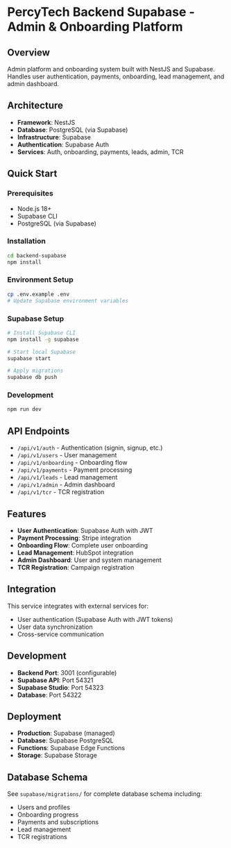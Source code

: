 # PercyTech Backend Supabase - Admin & Onboarding Platform

## Overview

Admin platform and onboarding system built with NestJS and Supabase. Handles user authentication, payments, onboarding, lead management, and admin dashboard.

## Architecture

- **Framework**: NestJS
- **Database**: PostgreSQL (via Supabase)
- **Infrastructure**: Supabase
- **Authentication**: Supabase Auth
- **Services**: Auth, onboarding, payments, leads, admin, TCR

## Quick Start

### Prerequisites

- Node.js 18+
- Supabase CLI
- PostgreSQL (via Supabase)

### Installation

```bash
cd backend-supabase
npm install
```

### Environment Setup

```bash
cp .env.example .env
# Update Supabase environment variables
```

### Supabase Setup

```bash
# Install Supabase CLI
npm install -g supabase

# Start local Supabase
supabase start

# Apply migrations
supabase db push
```

### Development

```bash
npm run dev
```

## API Endpoints

- `/api/v1/auth` - Authentication (signin, signup, etc.)
- `/api/v1/users` - User management
- `/api/v1/onboarding` - Onboarding flow
- `/api/v1/payments` - Payment processing
- `/api/v1/leads` - Lead management
- `/api/v1/admin` - Admin dashboard
- `/api/v1/tcr` - TCR registration

## Features

- **User Authentication**: Supabase Auth with JWT
- **Payment Processing**: Stripe integration
- **Onboarding Flow**: Complete user onboarding
- **Lead Management**: HubSpot integration
- **Admin Dashboard**: User and system management
- **TCR Registration**: Campaign registration

## Integration

This service integrates with external services for:

- User authentication (Supabase Auth with JWT tokens)
- User data synchronization
- Cross-service communication

## Development

- **Backend Port**: 3001 (configurable)
- **Supabase API**: Port 54321
- **Supabase Studio**: Port 54323
- **Database**: Port 54322

## Deployment

- **Production**: Supabase (managed)
- **Database**: Supabase PostgreSQL
- **Functions**: Supabase Edge Functions
- **Storage**: Supabase Storage

## Database Schema

See `supabase/migrations/` for complete database schema including:

- Users and profiles
- Onboarding progress
- Payments and subscriptions
- Lead management
- TCR registrations
